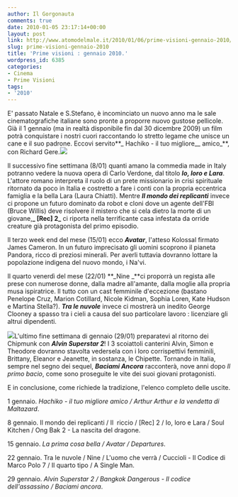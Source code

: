 ```yaml
---
author: Il Gorgonauta
comments: true
date: 2010-01-05 23:17:14+00:00
layout: post
link: http://www.atomodelmale.it/2010/01/06/prime-visioni-gennaio-2010/
slug: prime-visioni-gennaio-2010
title: 'Prime visioni : gennaio 2010.'
wordpress_id: 6385
categories:
- Cinema
- Prime Visioni
tags:
- '2010'
---
```


E' passato Natale e S.Stefano, è incominciato un nuovo anno ma le sale cinematografiche italiane sono pronte a proporre nuovo gustose pellicole. Già il 1 gennaio (ma in realtà disponibile fin dal 30 dicembre 2009) un film potrà conquistare i nostri cuori raccontando lo stretto legame che unisce un cane e il suo padrone. Eccovi servito**_ Hachiko - il tuo migliore__ amico_**, con Richard Gere.[![](http://www.atomodelmale.it/wp-content/uploads/2010/01/Rec-2-226x300.jpg)](http://www.atomodelmale.it/wp-content/uploads/2010/01/Rec-2.jpg)

Il successivo fine settimana (8/01) quanti amano la commedia made in Italy potranno vedere la nuova opera di Carlo Verdone, dal titolo **_Io, loro e Lara_**. L'attore romano interpreta il ruolo di un prete missionario in crisi spirituale ritornato da poco in Italia e costretto a fare i conti con la propria eccentrica famiglia e la bella Lara (Laura Chiatti). Mentre **_Il mondo dei replicanti_** invece ci propone un futuro dominato da robot e cloni dove un agente dell'FBI (Bruce Willis) deve risolvere il mistero che si cela dietro la morte di un giovane,**_ [Rec] 2_** ci riporta nella terrificante casa infestata da orride creature già protagonista del primo episodio.

Il terzo week end del mese (15/01) ecco **_Avatar_**, l'atteso Kolossal firmato James Cameron. In un futuro imprecisato gli uomini scoprono il pianeta Pandora, ricco di preziosi minerali. Per averli tuttavia dovranno lottare la popolazione indigena del nuovo mondo, i Na'vi.

<!-- more -->


Il quarto venerdì del mese (22/01) **_Nine _**ci proporrà un regista alle prese con numerose donne, dalla madre all'amante, dalla moglie alla propria musa ispiratrice. Il tutto con un cast femminile d'eccezione (bastano Penelope Cruz, Marion Cotillard, Nicole Kidman, Sophia Loren, Kate Hudson e Martina Stella?). _**Tra le nuvole**_ invece ci mostrerà un inedito George Clooney a spasso tra i cieli a causa del suo particolare lavoro : licenziare gli altrui dipendenti.

[![](http://www.atomodelmale.it/wp-content/uploads/2010/01/alvin-and-the-chipmunks-2-210x300.jpg)](http://www.atomodelmale.it/wp-content/uploads/2010/01/alvin-and-the-chipmunks-2.jpg)L'ultimo fine settimana di gennaio (29/01) preparatevi al ritorno dei Chipmunk con **_Alvin Superstar 2_**! I 3 scoiattoli canterini Alvin, Simon e Theodore dovranno stavolta vedersela con i loro corrispettivi femminili,  Brittany, Eleanor e Jeanette, in sostanza, le Chipette. Tornando in Italia, sempre nel segno dei sequel, _**Baciami Ancora**_ racconterà, nove anni dopo _Il primo bacio_, come sono proseguite le vite dei suoi giovani protagonisti.

E in conclusione, come richiede la tradizione, l'elenco completo delle uscite.

1 gennaio. _Hachiko - il tuo migliore amico / Arthur Arthur e la vendetta di Maltazard_.

8 gennaio. Il mondo dei replicanti / Il  riccio / [Rec] 2 / Io, loro e Lara / Soul Kitchen / Ong Bak 2 - La nascita del dragone.

15 gennaio. _La prima cosa bella / Avatar / Departures_.

22 gennaio. Tra le nuvole / Nine / L'uomo che verrà / Cuccioli - Il Codice di Marco Polo 7 / Il quarto tipo / A Single Man.

29 gennaio. _Alvin Superstar 2 / Bangkok Dangerous - Il codice dell'assassino / Baciami ancora_.
